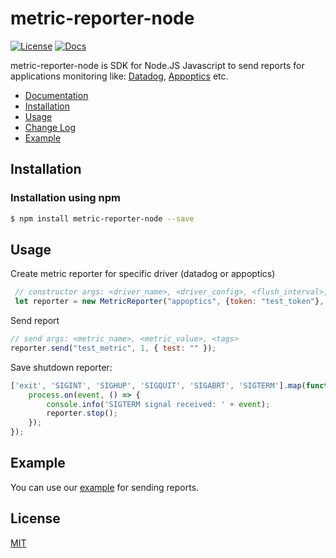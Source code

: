 # metric-reporter-node   

[![License][license-image]][license-url]
[![Docs][docs-image]][docs-url]

metric-reporter-node is SDK for Node.JS Javascript to send reports for applications monitoring like: [Datadog](https://www.datadoghq.com/), 
[Appoptics](https://www.appoptics.com) etc.

- [Documentation][docs-url]
- [Installation](#installation)
- [Usage](#usage)
- [Change Log](#change-log)
- [Example](#example)

## Installation
### Installation using npm
```sh
$ npm install metric-reporter-node --save
```

## Usage
Create metric reporter for specific driver (datadog or appoptics)
```js
 // constructor args: <driver_name>, <driver_config>, <flush_interval>, <max_metrics>, <metric_prefix>, <logger_instance>
 let reporter = new MetricReporter("appoptics", {token: "test_token"}, 2, 140, "", logger);
```

Send report
```js
// send args: <metric_name>, <metric_value>, <tags>
reporter.send("test_metric", 1, { test: "" });
```

Save shutdown reporter:
```js
['exit', 'SIGINT', 'SIGHUP', 'SIGQUIT', 'SIGABRT', 'SIGTERM'].map(function (event) {
    process.on(event, () => {
        console.info('SIGTERM signal received: ' + event);
        reporter.stop();
    });
});
```

## Example
You can use our [example][example-url] for sending reports.

## License
[MIT](LICENSE)

[example-url]: metric_reporter_test.js

[license-image]: https://img.shields.io/badge/license-MIT-blue.svg?style=square
[license-url]: LICENSE

[docs-url]: https://ironsource.github.io/metric-reporter-node/
[docs-image]: https://img.shields.io/badge/docs-latest-blue.svg
